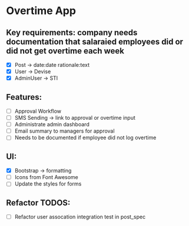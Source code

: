 # Overtime App

## Key requirements: company needs documentation that salaraied employees did or did not get overtime each week

- [x] Post -> date:date rationale:text
- [x] User -> Devise
- [x] AdminUser -> STI

## Features:
- [ ] Approval Workflow
- [ ] SMS Sending -> link to approval or overtime input
- [ ] Administrate admin dashboard
- [ ] Email summary to managers for approval
- [ ] Needs to be documented if employee did not log overtime

## UI:
- [X] Bootstrap -> formatting
- [ ] Icons from Font Awesome
- [ ] Update the styles for forms

## Refactor TODOS:
- [ ] Refactor user assocation integration test in post_spec
